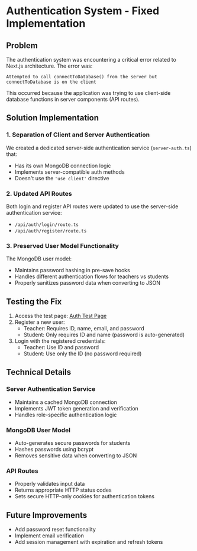# Authentication System - Fixed Implementation

## Problem
The authentication system was encountering a critical error related to Next.js architecture. The error was:

```
Attempted to call connectToDatabase() from the server but connectToDatabase is on the client
```

This occurred because the application was trying to use client-side database functions in server components (API routes).

## Solution Implementation

### 1. Separation of Client and Server Authentication
We created a dedicated server-side authentication service (`server-auth.ts`) that:
- Has its own MongoDB connection logic
- Implements server-compatible auth methods
- Doesn't use the `'use client'` directive

### 2. Updated API Routes
Both login and register API routes were updated to use the server-side authentication service:
- `/api/auth/login/route.ts`
- `/api/auth/register/route.ts`

### 3. Preserved User Model Functionality
The MongoDB user model:
- Maintains password hashing in pre-save hooks
- Handles different authentication flows for teachers vs students
- Properly sanitizes password data when converting to JSON

## Testing the Fix

1. Access the test page: [Auth Test Page](/auth-test.html)
2. Register a new user:
   - Teacher: Requires ID, name, email, and password
   - Student: Only requires ID and name (password is auto-generated)
3. Login with the registered credentials:
   - Teacher: Use ID and password
   - Student: Use only the ID (no password required)

## Technical Details

### Server Authentication Service
- Maintains a cached MongoDB connection
- Implements JWT token generation and verification
- Handles role-specific authentication logic

### MongoDB User Model
- Auto-generates secure passwords for students
- Hashes passwords using bcrypt
- Removes sensitive data when converting to JSON

### API Routes
- Properly validates input data
- Returns appropriate HTTP status codes
- Sets secure HTTP-only cookies for authentication tokens

## Future Improvements
- Add password reset functionality
- Implement email verification
- Add session management with expiration and refresh tokens
